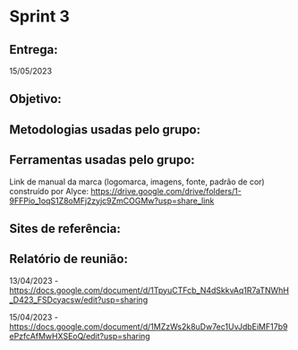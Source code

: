 # Sprint 3


## Entrega:
15/05/2023


## Objetivo:


## Metodologias usadas pelo grupo:


## Ferramentas usadas pelo grupo:
Link de manual da marca (logomarca, imagens, fonte, padrão de cor) construído por Alyce: https://drive.google.com/drive/folders/1-9FFPio_1oqS1Z8oMFj2zyjc9ZmCOGMw?usp=share_link

## Sites de referência:


## Relatório de reunião:
13/04/2023 - https://docs.google.com/document/d/1TpyuCTFcb_N4dSkkvAq1R7aTNWhH_D423_FSDcyacsw/edit?usp=sharing

15/04/2023 - https://docs.google.com/document/d/1MZzWs2k8uDw7ec1UvJdbEiMF17b9ePzfcAfMwHXSEoQ/edit?usp=sharing
